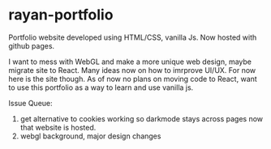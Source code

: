 # rayan-portfolio

Portfolio website developed using HTML/CSS, vanilla Js. Now hosted with github pages.


I want to mess with WebGL and make a more unique web design, maybe migrate site to React. Many ideas now on how to imrprove UI/UX. For now here is the site though. As of now no plans on moving code to React, want to use this portfolio as a way to learn and use vanilla js.

Issue Queue:

1. get alternative to cookies working so darkmode stays across pages now that website is hosted.
2. webgl background, major design changes
